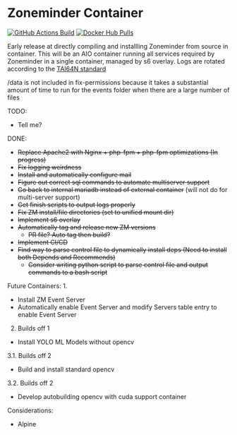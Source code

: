 # Zoneminder Container

<a href="https://github.com/zoneminder-addons/zoneminder-base/actions"><img alt="GitHub Actions Build" src="https://github.com/zoneminder-addons/zoneminder-base/actions/workflows/docker-build.yaml/badge.svg"></a>
<a href="https://hub.docker.com/r/yaoa/zoneminder-base"><img alt="Docker Hub Pulls" src="https://img.shields.io/docker/pulls/yaoa/zoneminder-base.svg"></a>

Early release at directly compiling and installling Zoneminder from source in container.
This will be an AIO container running all services required by Zoneminder in a single container, managed by s6 overlay.
Logs are rotated according to the [TAI64N standard](http://skarnet.org/software/s6/s6-log.html)

/data is not included in fix-permissions because it takes a substantial amount of time to run for the events folder
when there are a large number of files

TODO:
- Tell me?
  
DONE:
- ~~Replace Apache2 with Nginx + php-fpm + php-fpm optimizations (In progress)~~
- ~~Fix logging weirdness~~
- ~~Install and automatically configure mail~~
- ~~Figure out correct sql commands to automate multiserver support~~
- ~~Go back to internal mariadb instead of external container~~ (will not do for multi-server support)
- ~~Get finish scripts to output logs properly~~
- ~~Fix ZM install/file directories (set to unified mount dir)~~
- ~~Implement s6 overlay~~
- ~~Automatically tag and release new ZM versions~~
  - ~~PR file? Auto tag then build?~~
- ~~Implement CI/CD~~
- ~~Find way to parse control file to dynamically install deps (Need to install both Depends and Recommends)~~
    - ~~Consider writing python script to parse control file and output commands to a bash script~~

Future Containers:
1. 

- Install ZM Event Server
- Automatically enable Event Server and modify Servers table entry to enable Event Server

2. Builds off 1

- Install YOLO ML Models without opencv

3.1. Builds off 2

- Build and install standard opencv

3.2. Builds off 2

- Develop autobuilding opencv with cuda support container

Considerations:
- Alpine
